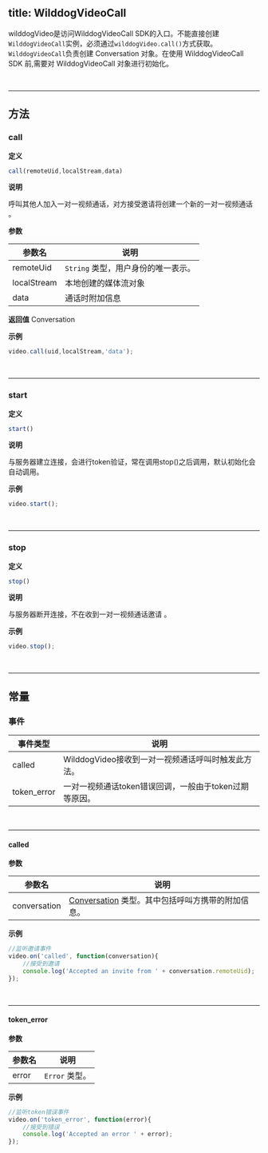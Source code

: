 ﻿
title: WilddogVideoCall
---

wilddogVideo是访问WilddogVideoCall SDK的入口。不能直接创建`WilddogVideoCall`实例，必须通过`wilddogVideo.call()`方式获取。
`WilddogVideoCall`负责创建 Conversation 对象。在使用 WilddogVideoCall SDK 前,需要对 WilddogVideoCall 对象进行初始化。



</br>

---

## 方法

### call

**定义**

```js
call(remoteUid,localStream,data)
```

**说明**

呼叫其他人加入一对一视频通话，对方接受邀请将创建一个新的一对一视频通话 。

**参数**

| 参数名 | 说明 |
|---|---|
| remoteUid  | `String` 类型，用户身份的唯一表示。 |
| localStream| 本地创建的媒体流对象|
| data       | 通话时附加信息     |

**返回值**
Conversation

**示例**

```js
video.call(uid,localStream,'data');
```

</br>

---

### start

**定义**

```js
start()
```

**说明**

与服务器建立连接，会进行token验证，常在调用stop()之后调用，默认初始化会自动调用。

**示例**

```js
video.start();
```

</br>

---

### stop

**定义**

```js
stop()
```

**说明**

与服务器断开连接，不在收到一对一视频通话邀请 。

**示例**

```js
video.stop();
```

</br>

---

## 常量

### 事件

| 事件类型 | 说明                                     |
| -------- | ---------------------------------------- |
| called   | WilddogVideo接收到一对一视频通话呼叫时触发此方法。 |
| token_error    | 一对一视频通话token错误回调，一般由于token过期等原因。 |

</br>

---

#### called

**参数**

| 参数名 | 说明 |
|---|---|
| conversation | [Conversation](/conversation/Web/api/conversation.html) 类型。其中包括呼叫方携带的附加信息。|

**示例**

```js
//监听邀请事件
video.on('called', function(conversation){
    //接受到邀请
    console.log('Accepted an invite from ' + conversation.remoteUid);
});
```

</br>

---

#### token_error

**参数**

| 参数名 | 说明 |
|---|---|
| error | `Error` 类型。|

**示例**

```js
//监听token错误事件
video.on('token_error', function(error){
    //接受到错误
    console.log('Accepted an error ' + error);
});
```
